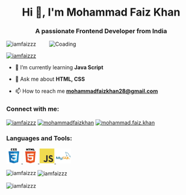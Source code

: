 <h1 align="center">Hi 👋, I'm Mohammad Faiz Khan</h1>
<h3 align="center">A passionate Frontend Developer from India</h3>
<img align="right" alt="Coading" width="390" src="https://media2.giphy.com/media/v1.Y2lkPTc5MGI3NjExNmd6aTNtY3E2OGlnMWNma2x2dDB6YmtrdGV6eGkwZWg1aXZ2MTFmZyZlcD12MV9pbnRlcm5hbF9naWZfYnlfaWQmY3Q9Zw/qgQUggAC3Pfv687qPC/giphy.gif">

<p align="left"> <img src="https://komarev.com/ghpvc/?username=iamfaizzz&label=Profile%20views&color=0e75b6&style=flat" alt="iamfaizzz" /> </p>

<p align="left"> <a href="https://twitter.com/iamfaizzz" target="blank"><img src="https://img.shields.io/twitter/follow/iamfaizzz?logo=twitter&style=for-the-badge" alt="iamfaizzz" /></a> </p>

- 🌱 I’m currently learning **Java Script**

- 💬 Ask me about **HTML, CSS**

- 📫 How to reach me **mohammadfaizkhan28@gmail.com**

<h3 align="left">Connect with me:</h3>
<p align="left">
<a href="https://twitter.com/iamfaizzz" target="blank"><img align="center" src="https://raw.githubusercontent.com/rahuldkjain/github-profile-readme-generator/master/src/images/icons/Social/twitter.svg" alt="iamfaizzz" height="30" width="40" /></a>
<a href="https://linkedin.com/in/mohammadfaizkhan" target="blank"><img align="center" src="https://raw.githubusercontent.com/rahuldkjain/github-profile-readme-generator/master/src/images/icons/Social/linked-in-alt.svg" alt="mohammadfaizkhan" height="30" width="40" /></a>
<a href="https://instagram.com/mohammad.faiz.khan" target="blank"><img align="center" src="https://raw.githubusercontent.com/rahuldkjain/github-profile-readme-generator/master/src/images/icons/Social/instagram.svg" alt="mohammad.faiz.khan" height="30" width="40" /></a>
</p>

<h3 align="left">Languages and Tools:</h3>
<p align="left"> <a href="https://www.w3schools.com/css/" target="_blank" rel="noreferrer"> <img src="https://raw.githubusercontent.com/devicons/devicon/master/icons/css3/css3-original-wordmark.svg" alt="css3" width="40" height="40"/> </a> <a href="https://www.w3.org/html/" target="_blank" rel="noreferrer"> <img src="https://raw.githubusercontent.com/devicons/devicon/master/icons/html5/html5-original-wordmark.svg" alt="html5" width="40" height="40"/> </a> <a href="https://developer.mozilla.org/en-US/docs/Web/JavaScript" target="_blank" rel="noreferrer"> <img src="https://raw.githubusercontent.com/devicons/devicon/master/icons/javascript/javascript-original.svg" alt="javascript" width="40" height="40"/> </a> <a href="https://www.mysql.com/" target="_blank" rel="noreferrer"> <img src="https://raw.githubusercontent.com/devicons/devicon/master/icons/mysql/mysql-original-wordmark.svg" alt="mysql" width="40" height="40"/> </a> </p>

<p><img align="left" src="https://github-readme-stats.vercel.app/api/top-langs?username=iamfaizzz&show_icons=true&locale=en&layout=compact" alt="iamfaizzz" /></p>

<p>&nbsp;<img align="center" src="https://github-readme-stats.vercel.app/api?username=iamfaizzz&show_icons=true&locale=en" alt="iamfaizzz" /></p>

<p><img align="center" src="https://github-readme-streak-stats.herokuapp.com/?user=iamfaizzz&" alt="iamfaizzz" /></p>
